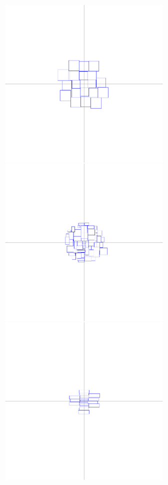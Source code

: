 ![alt text](https://github.com/trikstor/tdd/blob/master/TagsCloudVisualization/Samples/1.bmp)
![alt text](https://github.com/trikstor/tdd/blob/master/TagsCloudVisualization/Samples/2.bmp)
![alt text](https://github.com/trikstor/tdd/blob/master/TagsCloudVisualization/Samples/3.bmp)
